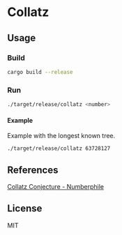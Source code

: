 # Collatz

## Usage

### Build

```bash
cargo build --release
```

### Run

```bash
./target/release/collatz <number>
```

#### Example

Example with the longest known tree.
```
./target/release/collatz 63728127
```
## References

[Collatz Conjecture - Numberphile](https://www.youtube.com/watch?v=5mFpVDpKX70&t=2s)

## License

MIT

